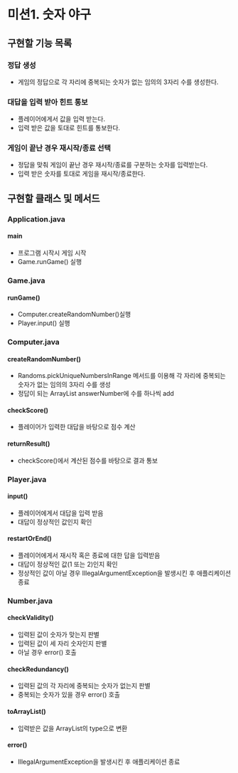 # 미션1. 숫자 야구
## 구현할 기능 목록
### 정답 생성
- 게임의 정답으로 각 자리에 중복되는 숫자가 없는 임의의 3자리 수를 생성한다.

### 대답을 입력 받아 힌트 통보
- 플레이어에게서 값을 입력 받는다.
- 입력 받은 값을 토대로 힌트를 통보한다.

### 게임이 끝난 경우 재시작/종료 선택
- 정답을 맞춰 게임이 끝난 경우 재시작/종료를 구분하는 숫자를 입력받는다.
- 입력 받은 숫자를 토대로 게임을 재시작/종료한다.

## 구현할 클래스 및 메서드
### Application.java
#### main
- 프로그램 시작시 게임 시작
- Game.runGame() 실행

### Game.java
#### runGame()
- Computer.createRandomNumber()실행
- Player.input() 실행

### Computer.java
#### createRandomNumber()
- Randoms.pickUniqueNumbersInRange 메서드를 이용해 각 자리에 중복되는 숫자가 없는 임의의 3자리 수를 생성
- 정답이 되는 ArrayList<Integer> answerNumber에 수를 하나씩 add

#### checkScore()
- 플레이어가 입력한 대답을 바탕으로 점수 계산

#### returnResult()
- checkScore()에서 계산된 점수를 바탕으로 결과 통보

### Player.java
#### input()
- 플레이어에게서 대답을 입력 받음
- 대답이 정상적인 값인지 확인

#### restartOrEnd()
- 플레이어에게서 재시작 혹은 종료에 대한 답을 입력받음
- 대답이 정상적인 값(1 또는 2)인지 확인
- 정상적인 값이 아닐 경우 IllegalArgumentException을 발생시킨 후 애플리케이션 종료

### Number.java
#### checkValidity()
- 입력된 값이 숫자가 맞는지 판별
- 입력된 값이 세 자리 숫자인지 판별
- 아닐 경우 error() 호출

#### checkRedundancy()
- 입력된 값의 각 자리에 중복되는 숫자가 없는지 판별
- 중복되는 숫자가 있을 경우 error() 호출

#### toArrayList()
- 입력받은 값을 ArrayList<Integer>의 type으로 변환

#### error()
- IllegalArgumentException을 발생시킨 후 애플리케이션 종료